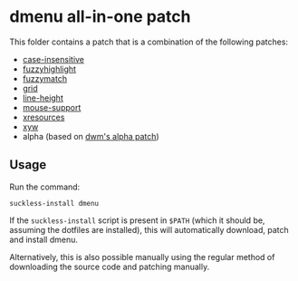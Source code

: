 # dmenu all-in-one patch

This folder contains a patch that is a combination of the following patches:

 * [case-insensitive](https://tools.suckless.org/dmenu/patches/case-insensitive)
 * [fuzzyhighlight](https://tools.suckless.org/dmenu/patches/fuzzyhighlight)
 * [fuzzymatch](https://tools.suckless.org/dmenu/patches/fuzzymatch)
 * [grid](https://tools.suckless.org/dmenu/patches/grid)
 * [line-height](https://tools.suckless.org/dmenu/patches/line-height)
 * [mouse-support](https://tools.suckless.org/dmenu/patches/mouse-support)
 * [xresources](https://tools.suckless.org/dmenu/patches/xresources)
 * [xyw](https://tools.suckless.org/dmenu/patches/xyw)
 * alpha (based on [dwm's alpha patch](https://dwm.suckless.org/patches/alpha))

## Usage

Run the command:

```
suckless-install dmenu
```

If the `suckless-install` script is present in `$PATH` (which it should be, assuming the dotfiles are installed), this will automatically download, patch and install dmenu.

Alternatively, this is also possible manually using the regular method of downloading the source code and patching manually.
